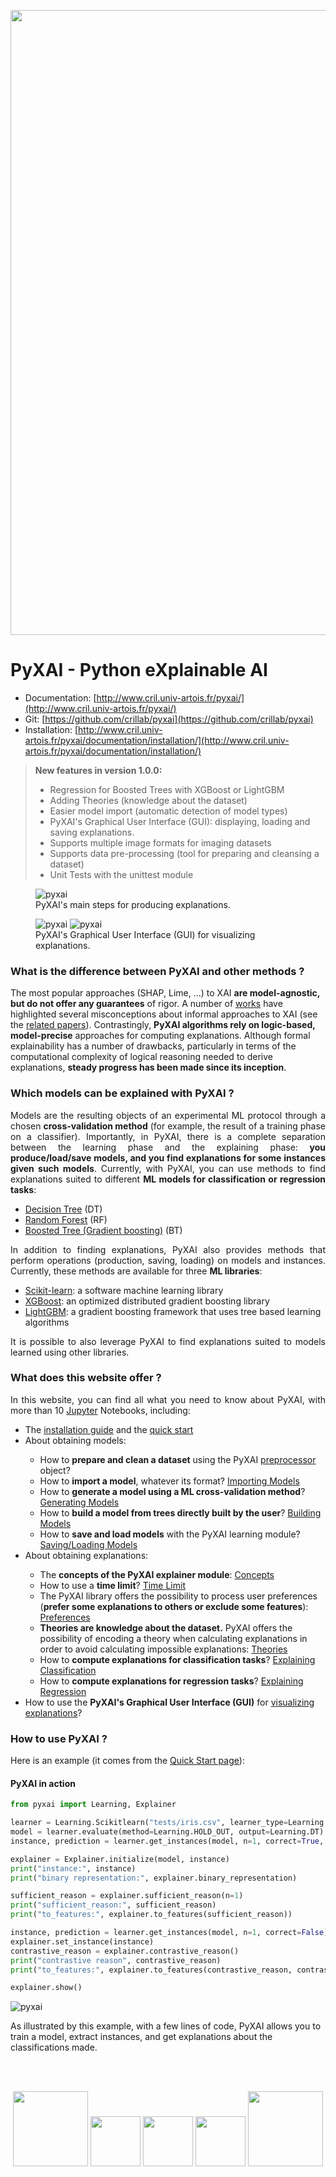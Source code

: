 
<p align="center">
  <div style="text-align:center">
    <img width="1000px" src="https://drive.google.com/uc?export=download&id=1R8PuTqnwQwZracP39JYmz91KnINiwt6e" />
  </div>
</p>

# PyXAI - Python eXplainable AI

- Documentation: [http://www.cril.univ-artois.fr/pyxai/](http://www.cril.univ-artois.fr/pyxai/)
- Git: [https://github.com/crillab/pyxai](https://github.com/crillab/pyxai)
- Installation: [http://www.cril.univ-artois.fr/pyxai/documentation/installation/](http://www.cril.univ-artois.fr/pyxai/documentation/installation/)

> <b> New features in version 1.0.0:</b>
> <ul>
>   <li>Regression for Boosted Trees with XGBoost or LightGBM</li>
>   <li>Adding Theories (knowledge about the dataset)</li>
>   <li>Easier model import (automatic detection of model types)</li>
>   <li>PyXAI's Graphical User Interface (GUI): displaying, loading and saving explanations. </li>
>   <li>Supports multiple image formats for imaging datasets</li>
>   <li>Supports data pre-processing (tool for preparing and cleansing a dataset)</li>
>   <li>Unit Tests with the unittest module</li>
> </ul> 

<figure>
  <img src="http://www.cril.univ-artois.fr/pyxai/assets/figures/pyxai2.png" alt="pyxai" />
  <figcaption>PyXAI's main steps for producing explanations.</figcaption>
</figure>

<figure>
  <img src="https://lh3.googleusercontent.com/drive-viewer/AITFw-yqn-ZOIW2u7a2XxVH9UNcr5SQQnxUH8b1wfLoReVa2f7zm68-S4GAbr7RWUYW1lKLJ957gLPaFn3077l4qZXUyv82T=s1600" alt="pyxai" />
  <img src="https://lh3.googleusercontent.com/drive-viewer/AITFw-xDdbVt_DCAmsvJhRlMj3jxgADUVkFzHbnxmQnabdjfuPaylcyeHTyBgDZs4Xna_N_oT6pwxXBv_ls2nqRUwd8RiWgM=s1600" alt="pyxai" />
  <figcaption>PyXAI's Graphical User Interface (GUI) for visualizing explanations.</figcaption>
</figure>

<h3>What is the difference between PyXAI and other methods ?</h3>
<p align="justify">

The most popular approaches (SHAP, Lime, ...) to XAI <b>are model-agnostic, but do not offer any guarantees</b> of rigor. A number of <a href="https://arxiv.org/pdf/2307.07514.pdf">works</a> have highlighted several misconceptions about informal approaches to XAI (see the <a href="https://www.cril.univ-artois.fr/pyxai/papers/">related papers</a>). Contrastingly, <b>PyXAI algorithms rely on logic-based, model-precise</b> approaches for computing explanations. Although formal explainability has a number of drawbacks, particularly in terms of the computational complexity of logical reasoning needed to derive explanations, <b>steady progress has been made since its inception</b>. 
</p>


<h3>Which models can be explained with PyXAI ?</h3>
<p align="justify">
Models are the resulting objects of an experimental ML protocol through a chosen <b>cross-validation method</b> (for example, the result of a training phase on a classifier). Importantly, in PyXAI, there is a complete separation between the learning phase and the explaining phase: <b>you produce/load/save models, and you find explanations for some instances given such models</b>. Currently, with PyXAI, you can use methods to find explanations suited to different <b>ML models for classification or regression tasks</b>:
</p>
<ul>
  <li><a href="https://en.wikipedia.org/wiki/Decision_tree_learning">Decision Tree</a> (DT)</li> 
  <li><a href="https://en.wikipedia.org/wiki/Random_forest">Random Forest</a> (RF)</li>
  <li><a href="https://en.wikipedia.org/wiki/Gradient_boosting">Boosted Tree (Gradient boosting)</a> (BT)</li>
</ul> 
<p align="justify">
In addition to finding explanations, PyXAI also provides methods that perform operations (production, saving, loading) on models and instances. Currently, these methods are available for three <b>ML libraries</b>:
</p>
<ul>
  <li><a href="https://scikit-learn.org/stable/">Scikit-learn</a>: a software machine learning library</li> 
  <li><a href="https://xgboost.readthedocs.io/en/stable/">XGBoost</a>: an optimized distributed gradient boosting library</li>
  <li><a href="https://lightgbm.readthedocs.io/en/stable/">LightGBM</a>: a gradient boosting framework that uses tree based learning algorithms</li>
</ul> 
<p align="justify">
It is possible to also leverage PyXAI to find explanations suited to models learned using other libraries.
</p>

<h3>What does this website offer ?</h3>
<p align="justify">
In this website, you can find all what you need to know about PyXAI, with more than 10 <a href="https://jupyter.org/">Jupyter</a> Notebooks, including:
</p>
<ul>
 <li>The <a href="https://www.cril.univ-artois.fr/pyxai/documentation/installation/">installation guide</a> and the <a href="https://www.cril.univ-artois.fr/pyxai/documentation/quickstart/">quick start</a></li>
 
  <li>About obtaining models:</li>
  <ul>
  <li>How to <b>prepare and clean a dataset</b> using the PyXAI <a href="https://www.cril.univ-artois.fr/pyxai/documentation/preprocessor/">preprocessor</a> object?</li>
  <li>How to <b>import a model</b>, whatever its format? <a href="https://www.cril.univ-artois.fr/pyxai/documentation/importing/"> Importing Models</a> </li>
  <li>How to <b>generate a model using a ML cross-validation method</b>? <a href="https://www.cril.univ-artois.fr/pyxai/documentation/learning/generating/">Generating Models</a> </li>
  
  <li>How to <b>build a model from trees directly built by the user</b>? <a href="https://www.cril.univ-artois.fr/pyxai/documentation/learning/builder/">Building Models</a></li>
  <li>How to <b>save and load models</b> with the PyXAI learning module? <a href="https://www.cril.univ-artois.fr/pyxai/documentation/saving/">Saving/Loading Models</a></li>
  </ul>

<li>About obtaining explanations:</li>
  <ul>
  <li>The <b>concepts of the PyXAI explainer module</b>: <a href="https://www.cril.univ-artois.fr/pyxai/documentation/explainer/concepts/">Concepts</a> </li>
  <li>How to use a <b>time limit</b>? <a href="https://www.cril.univ-artois.fr/pyxai/documentation/explainer/time_limit/">Time Limit</a> </li>
  
  <li>The PyXAI library offers the possibility to process user preferences (<b>prefer some explanations to others or exclude some features</b>): <a href="https://www.cril.univ-artois.fr/pyxai/documentation/explainer/preferences/">Preferences</a> </li>

  <li><b>Theories are knowledge about the dataset.</b> PyXAI offers the possibility of encoding a theory when calculating explanations in order to avoid calculating impossible explanations: <a href="https://www.cril.univ-artois.fr/pyxai/documentation/explainer/theories/">Theories</a> </li>

  <li>How to <b>compute explanations for classification tasks</b>? <a href="https://www.cril.univ-artois.fr/pyxai/documentation/classification/">Explaining Classification</a> </li>
  
  <li>How to <b>compute explanations for regression tasks</b>? <a href="https://www.cril.univ-artois.fr/pyxai/documentation/regression/">Explaining Regression</a> </li>
  
  </ul>

 <li>How to use the <b>PyXAI's Graphical User Interface (GUI)</b> for <a href="https://www.cril.univ-artois.fr/pyxai/documentation/visualization/">visualizing explanations</a>?</li>
 
 
</ul>

<h3>How to use PyXAI ?</h3>
<p align="justify">
Here is an example (it comes from the <a href="https://www.cril.univ-artois.fr/pyxai/documentation/quickstart">Quick Start page</a>):
</p>
<h4 class="example">PyXAI in action</h4>

```python
from pyxai import Learning, Explainer

learner = Learning.Scikitlearn("tests/iris.csv", learner_type=Learning.CLASSIFICATION)
model = learner.evaluate(method=Learning.HOLD_OUT, output=Learning.DT)
instance, prediction = learner.get_instances(model, n=1, correct=True, predictions=[0])

explainer = Explainer.initialize(model, instance)
print("instance:", instance)
print("binary representation:", explainer.binary_representation)

sufficient_reason = explainer.sufficient_reason(n=1)
print("sufficient_reason:", sufficient_reason)
print("to_features:", explainer.to_features(sufficient_reason))

instance, prediction = learner.get_instances(model, n=1, correct=False)
explainer.set_instance(instance)
contrastive_reason = explainer.contrastive_reason()
print("contrastive reason", contrastive_reason)
print("to_features:", explainer.to_features(contrastive_reason, contrastive=True))

explainer.show()
```

<img src="https://lh3.googleusercontent.com/drive-viewer/AITFw-xbHs56zfQ_EHQ0-XqdHxy7mdL3fBxFRVnfW6pPCCCpSg89GStqQCBD5ElFLn3NaZmB-2mwY9hdu5TH0gPajOI2xwSCJQ=s1600" alt="pyxai" />

<p>As illustrated by this example, with a few lines of code, PyXAI allows you to train a model, extract instances, and get explanations about the classifications made.</p>

<br /><br />
<p align="center">
    <a href="http://www.cril.univ-artois.fr"><img width="120px" src="https://lh3.googleusercontent.com/drive-viewer/AITFw-wsxZnVjsY1ypy7nGs2m__Iz5pDphw1wbc3a78HHVVqBhAFOx35hcvCGFaTfgDFlqGB_ChMWBfC-tlXUfX0twpqAnNfVg=s2560" /></a>
    <a href="https://www.cnrs.fr/"><img width="80px" style="width: 80px;" src="https://lh3.googleusercontent.com/drive-viewer/AITFw-xBV_ILK1g_mKMJ0Hk0wJtFmdKLnAT68QA7fMa5i663Tbla_Q2RjALnH6cER8BGAPThh_ZaOKpcO9ggkI1DAmU4zaEG=s1600" /></a>
    <a href="https://www.confiance.ai/"><img width="120px" style="width: 80px;" src="https://lh3.googleusercontent.com/drive-viewer/AITFw-wiEyfiP29DKvwP5webvNRDXwXsS1PxQnTIZEdMpQ9xV9JN23-86HOqzNEBi9F4Ng8h-Kd8W5NKaWqefnGhhhQmxneu=s1600" /></a>
    <a href="https://www.hautsdefrance.fr/"><img width="120px" style="width: 80px;" src="https://www.hautsdefrance.fr/app/themes/hautsdefrance-1.5.20220314/img/logo_HDF.svg" /></a>
    <a href="http://univ-artois.fr"><img width="120px" src="https://lh3.googleusercontent.com/drive-viewer/AITFw-wA-x2qgHNNrxLEaI33jDH64TM7sudMsTt781ICTAvzBsPaEtL2Ky_1Ba-QWm6YyqCmTuFGpylJ2sSXRgjzu7BM7iC8Xg=s2560" /></a>
</p>


